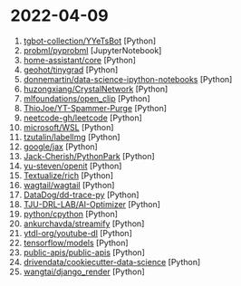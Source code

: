 # 2022-04-09

1. [tgbot-collection/YYeTsBot](https://github.com/tgbot-collection/YYeTsBot "🎬 人人影视bot，完全对接人人影视全部无删减资源") [Python]
2. [probml/pyprobml](https://github.com/probml/pyprobml "Python code for Probabilistic Machine learning book by Kevin Murphy") [JupyterNotebook]
3. [home-assistant/core](https://github.com/home-assistant/core "🏡 Open source home automation that puts local control and privacy first.") [Python]
4. [geohot/tinygrad](https://github.com/geohot/tinygrad "You like pytorch? You like micrograd? You love tinygrad! ❤️") [Python]
5. [donnemartin/data-science-ipython-notebooks](https://github.com/donnemartin/data-science-ipython-notebooks "Data science Python notebooks: Deep learning (TensorFlow, Theano, Caffe, Keras), scikit-learn, Kaggle, big data (Spark, Hadoop MapReduce, HDFS), matplotlib, pandas, NumPy, SciPy, Python essentials, AWS, and various command lines.") [Python]
6. [huzongxiang/CrystalNetwork](https://github.com/huzongxiang/CrystalNetwork "GrysNet is a neural network package that allows researchers to train custom models for crystal modeling tasks. It aims to accelerate the research and application of material science.") [Python]
7. [mlfoundations/open_clip](https://github.com/mlfoundations/open_clip "An open source implementation of CLIP.") [Python]
8. [ThioJoe/YT-Spammer-Purge](https://github.com/ThioJoe/YT-Spammer-Purge "Allows you easily scan for and delete scam comments using several methods.") [Python]
9. [neetcode-gh/leetcode](https://github.com/neetcode-gh/leetcode "Leetcode solutions") [Python]
10. [microsoft/WSL](https://github.com/microsoft/WSL "Issues found on WSL") [Python]
11. [tzutalin/labelImg](https://github.com/tzutalin/labelImg "🖍️ LabelImg is a graphical image annotation tool and label object bounding boxes in images") [Python]
12. [google/jax](https://github.com/google/jax "Composable transformations of Python+NumPy programs: differentiate, vectorize, JIT to GPU/TPU, and more") [Python]
13. [Jack-Cherish/PythonPark](https://github.com/Jack-Cherish/PythonPark "Python 开源项目之「自学编程之路」，保姆级教程：AI实验室、宝藏视频、数据结构、学习指南、机器学习实战、深度学习实战、网络爬虫、大厂面经、程序人生、资源分享。") [Python]
14. [yu-steven/openit](https://github.com/yu-steven/openit "Openit订阅致力于打造免费无感的翻墙环境") [Python]
15. [Textualize/rich](https://github.com/Textualize/rich "Rich is a Python library for rich text and beautiful formatting in the terminal.") [Python]
16. [wagtail/wagtail](https://github.com/wagtail/wagtail "A Django content management system focused on flexibility and user experience") [Python]
17. [DataDog/dd-trace-py](https://github.com/DataDog/dd-trace-py "Datadog Python APM Client") [Python]
18. [TJU-DRL-LAB/AI-Optimizer](https://github.com/TJU-DRL-LAB/AI-Optimizer "The next generation deep reinforcement learning tookit") [Python]
19. [python/cpython](https://github.com/python/cpython "The Python programming language") [Python]
20. [ankurchavda/streamify](https://github.com/ankurchavda/streamify "A data engineering project with Kafka, Spark Streaming, dbt, Docker, Airflow, Terraform, GCP and much more!") [Python]
21. [ytdl-org/youtube-dl](https://github.com/ytdl-org/youtube-dl "Command-line program to download videos from YouTube.com and other video sites") [Python]
22. [tensorflow/models](https://github.com/tensorflow/models "Models and examples built with TensorFlow") [Python]
23. [public-apis/public-apis](https://github.com/public-apis/public-apis "A collective list of free APIs") [Python]
24. [drivendata/cookiecutter-data-science](https://github.com/drivendata/cookiecutter-data-science "A logical, reasonably standardized, but flexible project structure for doing and sharing data science work.") [Python]
25. [wangtai/django_render](https://github.com/wangtai/django_render "一个非常轻量Django URL 的装饰器") [Python]

